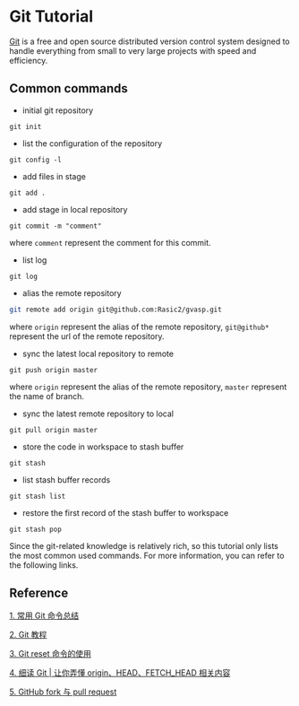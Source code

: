 # Git Tutorial

[Git](https://git-scm.com/) is a free and open source distributed version control system designed to handle everything from small to very large projects with speed and efficiency.

## Common commands

- initial git repository

```
git init
```

- list the configuration of the repository

```
git config -l
```

- add files in stage

```
git add .
```

- add stage in local repository

```
git commit -m "comment"
```

where `comment` represent the comment for this commit.

- list log

```
git log
```

- alias the remote repository

```bash
git remote add origin git@github.com:Rasic2/gvasp.git
```

where `origin` represent the alias of the remote repository, `git@github*` represent the url of the remote repository.

- sync the latest local repository to remote

```
git push origin master
```

where `origin` represent the alias of the remote repository, `master` represent the name of branch.

- sync the latest remote repository to local

```
git pull origin master
```

- store the code in workspace to stash buffer

```
git stash
```

- list stash buffer records

```
git stash list
```

- restore the first record of the stash buffer to workspace

```
git stash pop
```

Since the git-related knowledge is relatively rich, so this tutorial only lists the most common used commands. For more information, you can refer to the following links.

## Reference

[1. 常用 Git 命令总结](https://zhuanlan.zhihu.com/p/384819351)

[2. Git 教程](https://www.runoob.com/git/git-tutorial.html)

[3. Git reset 命令的使用](https://www.jianshu.com/p/cbd5cd504f14)

[4. 细读 Git | 让你弄懂 origin、HEAD、FETCH_HEAD 相关内容](https://developer.aliyun.com/article/919354)

[5. GitHub fork 与 pull request](https://blog.csdn.net/benben0729/article/details/83031135)

